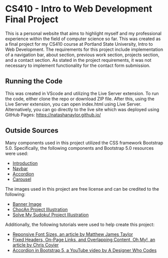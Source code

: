 # CS410 - Intro to Web Development Final Project #
This is a personal website that aims to highlight myself and my professional experience within the field of computer science so far. This was created as a final project for my CS410 course at Portland State University, Intro to Web Development. The requirements for this project include implementation of a navigation bar, about section, previous work section, projects section, and a contact section. As stated in the project requirements, it was not necessary to implement functionality for the contact form submission.

## Running the Code ##
This was created in VScode and utilizing the Live Server extension. To run the code, either clone the repo or download ZIP file. After this, using the Live Server extension, you can open index.html using Live Server. Alternatively, you can go directly to the live site which was deployed using GitHub Pages: https://natashanaylor.github.io/

## Outside Sources ##
Many components used in this project utilized the CSS framework Bootstrap 5.0. Specifically, the following components and Bootstrap 5.0 resources were used:
* [Introduction](https://getbootstrap.com/docs/5.0/getting-started/introduction/)
* [Navbar](https://getbootstrap.com/docs/5.0/components/navbar/)
* [Accordion](https://getbootstrap.com/docs/5.0/components/accordion/)
* [Carousel](https://getbootstrap.com/docs/5.1/components/carousel/)

The images used in this project are free license and can be credited to the following:
* [Banner Image](https://unsplash.com/photos/Daonsb-GSUM)
* [ChocAn Project Illustration](https://www.freepik.com/free-vector/set-different-chocolate-candies_2229586.htm#query=chocolate&position=13&from_view=search)
* [Solve My Sudoku! Project Illustration](https://www.freepik.com/free-vector/hand-drawn-flat-design-sudoku-game-design_22893004.htm#query=sudoku&position=35&from_view=search)

Additionally, the following tutorials were used to help create this project:
* [Reponsive Font Sizes, an article by Matthew James Taylor](https://matthewjamestaylor.com/responsive-font-size#:~:text=Responsive%20web%20design%20is%20not,16px%20(source%2C%20source))
* [Fixed Headers, On-Page Links, and Overlapping Content, Oh My!, an article by Chris Coyier](https://css-tricks.com/fixed-headers-on-page-links-and-overlapping-content-oh-my/)
* [Accordion in Bootstrap 5, a YouTube video by A Designer Who Codes](https://www.youtube.com/watch?v=E6x6jnYioHs&t=1014s&ab_channel=ADesignerWhoCodes)
